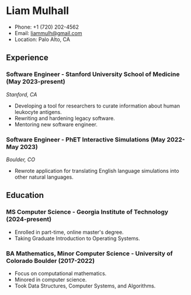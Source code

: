 # Liam Mulhall 

- Phone: +1 (720) 202-4562
- Email: liammulh@gmail.com
- Location: Palo Alto, CA

## Experience

### Software Engineer - Stanford University School of Medicine (May 2023-present)

*Stanford, CA*

- Developing a tool for researchers to curate information about human leukocyte antigens.
- Rewriting and hardening legacy software.
- Mentoring new software engineer.

### Software Engineer - PhET Interactive Simulations (May 2022-May 2023)

*Boulder, CO*

- Rewrote application for translating English language simulations into other natural languages.

## Education

### MS Computer Science - Georgia Institute of Technology (2024-present)

- Enrolled in part-time, online master's degree.
- Taking Graduate Introduction to Operating Systems.

### BA Mathematics, Minor Computer Science - University of Colorado Boulder (2017-2022)

- Focus on computational mathematics.
- Minored in computer science.
- Took Data Structures, Computer Systems, and Algorithms.
